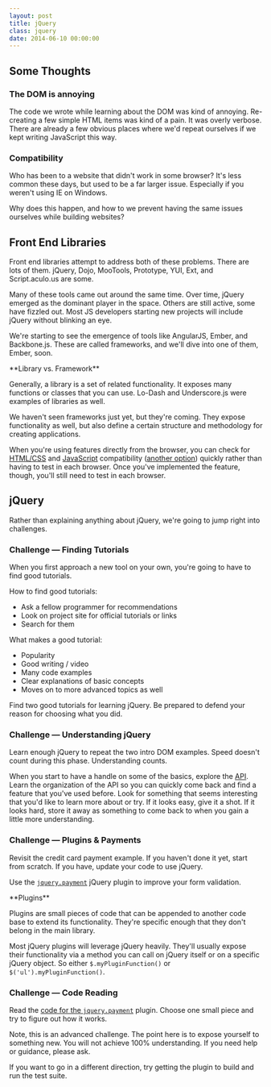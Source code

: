 ```yaml
---
layout: post
title: jQuery
class: jquery
date: 2014-06-10 00:00:00
---
```


## Some Thoughts

### The DOM is annoying

The code we wrote while learning about the DOM was kind of annoying.
Re-creating a few simple HTML items was kind of a pain. It was overly verbose.
There are already a few obvious places where we'd repeat ourselves if we kept
writing JavaScript this way.

### Compatibility

Who has been to a website that didn't work in some browser? It's less common
these days, but used to be a far larger issue. Especially if you weren't using
IE on Windows.

Why does this happen, and how to we prevent having the same issues ourselves
while building websites?


## Front End Libraries

Front end libraries attempt to address both of these problems. There are lots
of them. jQuery, Dojo, MooTools, Prototype, YUI, Ext, and Script.aculo.us are
some.

Many of these tools came out around the same time. Over time, jQuery emerged as
the dominant player in the space. Others are still active, some have fizzled
out. Most JS developers starting new projects will include jQuery without
blinking an eye.

We're starting to see the emergence of tools like AngularJS, Ember, and
Backbone.js. These are called frameworks, and we'll dive into one of them,
Ember, soon.

<aside>
**Library vs. Framework**

Generally, a library is a set of related functionality. It exposes many
functions or classes that you can use. Lo-Dash and Underscore.js were examples
of libraries as well.

We haven't seen frameworks just yet, but they're coming. They expose
functionality as well, but also define a certain structure and methodology for
creating applications.
</aside>

When you're using features directly from the browser, you can check for
[HTML/CSS][caniuse] and [JavaScript][es5-compat] compatibility
([another option][qm-compat]) quickly rather than having to test in each
browser. Once you've implemented the feature, though, you'll still need to test
in each browser.


## jQuery

Rather than explaining anything about jQuery, we're going to jump right into
challenges.

### Challenge &mdash; Finding Tutorials

When you first approach a new tool on your own, you're going to have to find
good tutorials.

How to find good tutorials:

* Ask a fellow programmer for recommendations
* Look on project site for official tutorials or links
* Search for them

What makes a good tutorial:

* Popularity
* Good writing / video
* Many code examples
* Clear explanations of basic concepts
* Moves on to more advanced topics as well

Find two good tutorials for learning jQuery. Be prepared to defend your reason
for choosing what you did.


### Challenge &mdash; Understanding jQuery

Learn enough jQuery to repeat the two intro DOM examples. Speed doesn't count
during this phase. Understanding counts.

When you start to have a handle on some of the basics, explore the
[API][jq-api]. Learn the organization of the API so you can quickly come back
and find a feature that you've used before. Look for something that seems
interesting that you'd like to learn more about or try. If it looks easy, give
it a shot. If it looks hard, store it away as something to come back to when
you gain a little more understanding.


### Challenge &mdash; Plugins & Payments

Revisit the credit card payment example. If you haven't done it yet, start from
scratch. If you have, update your code to use jQuery.

Use the [`jquery.payment`][stripe-payment] jQuery plugin to improve your form
validation.

<aside>
**Plugins**

Plugins are small pieces of code that can be appended to another code base to
extend its functionality. They're specific enough that they don't belong in the
main library.

Most jQuery plugins will leverage jQuery heavily. They'll usually expose their
functionality via a method you can call on jQuery itself or on a specific
jQuery object. So either `$.myPluginFunction()` or
`$('ul').myPluginFunction()`.
</aside>


### Challenge &mdash; Code Reading

Read the [code for the `jquery.payment`][stripe-payment-src] plugin. Choose one
small piece and try to figure out how it works.

Note, this is an advanced challenge. The point here is to expose yourself to
something new. You will not achieve 100% understanding. If you need help or
guidance, please ask.

If you want to go in a different direction, try getting the plugin to build and
run the test suite.


[caniuse]: http://caniuse.com
[es5-compat]: http://kangax.github.io/es5-compat-table/
[qm-compat]: http://www.quirksmode.org/compatibility.html

[stripe-payment]: https://github.com/stripe/jquery.payment
[stripe-payment-src]: https://github.com/stripe/jquery.payment/blob/master/src/jquery.payment.coffee
[jq-api]: http://api.jquery.com
